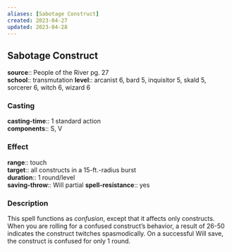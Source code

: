 ```yaml
---
aliases: [Sabotage Construct]
created: 2023-04-27
updated: 2023-04-28
---
```


## Sabotage Construct

**source**:: People of the River pg. 27  
**school**:: transmutation
**level**:: arcanist 6, bard 5, inquisitor 5, skald 5, sorcerer 6, witch 6, wizard 6

### Casting

**casting-time**:: 1 standard action  
**components**:: S, V

### Effect

**range**:: touch  
**target**:: all constructs in a 15-ft.-radius burst  
**duration**:: 1 round/level  
**saving-throw**:: Will partial
**spell-resistance**:: yes

### Description

This spell functions as *confusion*, except that it affects only constructs. When you are rolling for a confused construct’s behavior, a result of 26-50 indicates the construct twitches spasmodically. On a successful Will save, the construct is confused for only 1 round.
